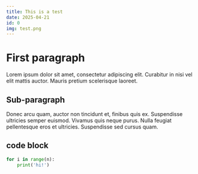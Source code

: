 ```yaml
---
title: This is a test
date: 2025-04-21
id: 0
img: test.png
---
```


# First paragraph

Lorem ipsum dolor sit amet, consectetur adipiscing elit. Curabitur in nisi vel elit mattis auctor. Mauris pretium scelerisque laoreet.

## Sub-paragraph

Donec arcu quam, auctor non tincidunt et, finibus quis ex. Suspendisse ultricies semper euismod. Vivamus quis neque purus. Nulla feugiat pellentesque eros et ultricies. Suspendisse sed cursus quam.

## code block

```python
for i in range(n):
    print('hi!')
```
